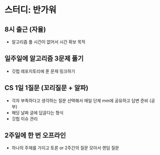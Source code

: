 # 스터디: 반가워

## 8시 출근 (자율)
- 알고리즘 풀 시간이 없어서 시간 확보 목적

## 일주일에 알고리즘 3문제 풀기
- 깃헙 레포지토리에 푼 문제 링크하기

## CS 1일 1질문 (꼬리질문 + 알파)
- 각자 부족하다고 생각하는 질문 선택해서 매일 단체 mm에 공유하고 답변 준비 (공부)
- 해당 날짜 글에 답글다는 형식
- 깃헙 이슈 관리

## 2주일에 한 번 오프라인
- 하나의 주제를 가지고 토론 or 2주간의 질문 모아서 랜덤 질문
